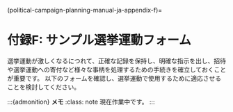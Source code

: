 (political-campaign-planning-manual-ja-appendix-f)=
# 付録F: サンプル選挙運動フォーム

選挙運動が激しくなるにつれて、正確な記録を保持し、明確な指示を出し、招待や選挙運動への寄付など様々な事柄を処理するための手続きを確立しておくことが重要です。
以下のフォームを確認し、選挙運動で使用するために適応させることを検討してください。

:::{admonition} **メモ**
:class: note
現在作業中です。
:::